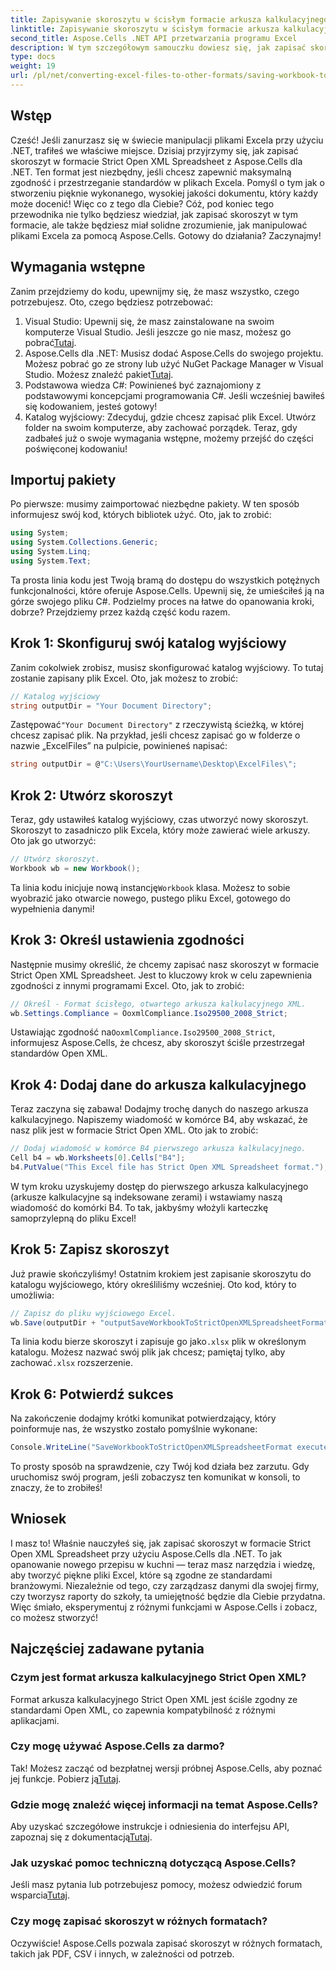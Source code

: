 ```yaml
---
title: Zapisywanie skoroszytu w ścisłym formacie arkusza kalkulacyjnego Open XML w środowisku .NET
linktitle: Zapisywanie skoroszytu w ścisłym formacie arkusza kalkulacyjnego Open XML w środowisku .NET
second_title: Aspose.Cells .NET API przetwarzania programu Excel
description: W tym szczegółowym samouczku dowiesz się, jak zapisać skoroszyt w formacie Strict Open XML Spreadsheet przy użyciu Aspose.Cells dla platformy .NET.
type: docs
weight: 19
url: /pl/net/converting-excel-files-to-other-formats/saving-workbook-to-strict-open-xml-spreadsheet-format/
---
```

## Wstęp
Cześć! Jeśli zanurzasz się w świecie manipulacji plikami Excela przy użyciu .NET, trafiłeś we właściwe miejsce. Dzisiaj przyjrzymy się, jak zapisać skoroszyt w formacie Strict Open XML Spreadsheet z Aspose.Cells dla .NET. Ten format jest niezbędny, jeśli chcesz zapewnić maksymalną zgodność i przestrzeganie standardów w plikach Excela. Pomyśl o tym jak o stworzeniu pięknie wykonanego, wysokiej jakości dokumentu, który każdy może docenić!
Więc co z tego dla Ciebie? Cóż, pod koniec tego przewodnika nie tylko będziesz wiedział, jak zapisać skoroszyt w tym formacie, ale także będziesz miał solidne zrozumienie, jak manipulować plikami Excela za pomocą Aspose.Cells. Gotowy do działania? Zaczynajmy!
## Wymagania wstępne
Zanim przejdziemy do kodu, upewnijmy się, że masz wszystko, czego potrzebujesz. Oto, czego będziesz potrzebować:
1.  Visual Studio: Upewnij się, że masz zainstalowane na swoim komputerze Visual Studio. Jeśli jeszcze go nie masz, możesz go pobrać[Tutaj](https://visualstudio.microsoft.com/).
2.  Aspose.Cells dla .NET: Musisz dodać Aspose.Cells do swojego projektu. Możesz pobrać go ze strony lub użyć NuGet Package Manager w Visual Studio. Możesz znaleźć pakiet[Tutaj](https://releases.aspose.com/cells/net/).
3. Podstawowa wiedza C#: Powinieneś być zaznajomiony z podstawowymi koncepcjami programowania C#. Jeśli wcześniej bawiłeś się kodowaniem, jesteś gotowy!
4. Katalog wyjściowy: Zdecyduj, gdzie chcesz zapisać plik Excel. Utwórz folder na swoim komputerze, aby zachować porządek.
Teraz, gdy zadbałeś już o swoje wymagania wstępne, możemy przejść do części poświęconej kodowaniu!
## Importuj pakiety
Po pierwsze: musimy zaimportować niezbędne pakiety. W ten sposób informujesz swój kod, których bibliotek użyć. Oto, jak to zrobić:
```csharp
using System;
using System.Collections.Generic;
using System.Linq;
using System.Text;
```
Ta prosta linia kodu jest Twoją bramą do dostępu do wszystkich potężnych funkcjonalności, które oferuje Aspose.Cells. Upewnij się, że umieściłeś ją na górze swojego pliku C#. 
Podzielmy proces na łatwe do opanowania kroki, dobrze? Przejdziemy przez każdą część kodu razem.
## Krok 1: Skonfiguruj swój katalog wyjściowy
Zanim cokolwiek zrobisz, musisz skonfigurować katalog wyjściowy. To tutaj zostanie zapisany plik Excel. Oto, jak możesz to zrobić:
```csharp
// Katalog wyjściowy
string outputDir = "Your Document Directory";
```
 Zastępować`"Your Document Directory"` z rzeczywistą ścieżką, w której chcesz zapisać plik. Na przykład, jeśli chcesz zapisać go w folderze o nazwie „ExcelFiles” na pulpicie, powinieneś napisać:
```csharp
string outputDir = @"C:\Users\YourUsername\Desktop\ExcelFiles\";
```
## Krok 2: Utwórz skoroszyt
Teraz, gdy ustawiłeś katalog wyjściowy, czas utworzyć nowy skoroszyt. Skoroszyt to zasadniczo plik Excela, który może zawierać wiele arkuszy. Oto jak go utworzyć:
```csharp
// Utwórz skoroszyt.
Workbook wb = new Workbook();
```
 Ta linia kodu inicjuje nową instancję`Workbook` klasa. Możesz to sobie wyobrazić jako otwarcie nowego, pustego pliku Excel, gotowego do wypełnienia danymi!
## Krok 3: Określ ustawienia zgodności
Następnie musimy określić, że chcemy zapisać nasz skoroszyt w formacie Strict Open XML Spreadsheet. Jest to kluczowy krok w celu zapewnienia zgodności z innymi programami Excel. Oto, jak to zrobić:
```csharp
// Określ - Format ścisłego, otwartego arkusza kalkulacyjnego XML.
wb.Settings.Compliance = OoxmlCompliance.Iso29500_2008_Strict;
```
 Ustawiając zgodność na`OoxmlCompliance.Iso29500_2008_Strict`, informujesz Aspose.Cells, że chcesz, aby skoroszyt ściśle przestrzegał standardów Open XML.
## Krok 4: Dodaj dane do arkusza kalkulacyjnego
Teraz zaczyna się zabawa! Dodajmy trochę danych do naszego arkusza kalkulacyjnego. Napiszemy wiadomość w komórce B4, aby wskazać, że nasz plik jest w formacie Strict Open XML. Oto jak to zrobić:
```csharp
// Dodaj wiadomość w komórce B4 pierwszego arkusza kalkulacyjnego.
Cell b4 = wb.Worksheets[0].Cells["B4"];
b4.PutValue("This Excel file has Strict Open XML Spreadsheet format.");
```
W tym kroku uzyskujemy dostęp do pierwszego arkusza kalkulacyjnego (arkusze kalkulacyjne są indeksowane zerami) i wstawiamy naszą wiadomość do komórki B4. To tak, jakbyśmy włożyli karteczkę samoprzylepną do pliku Excel!
## Krok 5: Zapisz skoroszyt
Już prawie skończyliśmy! Ostatnim krokiem jest zapisanie skoroszytu do katalogu wyjściowego, który określiliśmy wcześniej. Oto kod, który to umożliwia:
```csharp
// Zapisz do pliku wyjściowego Excel.
wb.Save(outputDir + "outputSaveWorkbookToStrictOpenXMLSpreadsheetFormat.xlsx", SaveFormat.Xlsx);
```
 Ta linia kodu bierze skoroszyt i zapisuje go jako`.xlsx` plik w określonym katalogu. Możesz nazwać swój plik jak chcesz; pamiętaj tylko, aby zachować`.xlsx` rozszerzenie.
## Krok 6: Potwierdź sukces
Na zakończenie dodajmy krótki komunikat potwierdzający, który poinformuje nas, że wszystko zostało pomyślnie wykonane:
```csharp
Console.WriteLine("SaveWorkbookToStrictOpenXMLSpreadsheetFormat executed successfully.");
```
To prosty sposób na sprawdzenie, czy Twój kod działa bez zarzutu. Gdy uruchomisz swój program, jeśli zobaczysz ten komunikat w konsoli, to znaczy, że to zrobiłeś!
## Wniosek
I masz to! Właśnie nauczyłeś się, jak zapisać skoroszyt w formacie Strict Open XML Spreadsheet przy użyciu Aspose.Cells dla .NET. To jak opanowanie nowego przepisu w kuchni — teraz masz narzędzia i wiedzę, aby tworzyć piękne pliki Excel, które są zgodne ze standardami branżowymi.
Niezależnie od tego, czy zarządzasz danymi dla swojej firmy, czy tworzysz raporty do szkoły, ta umiejętność będzie dla Ciebie przydatna. Więc śmiało, eksperymentuj z różnymi funkcjami w Aspose.Cells i zobacz, co możesz stworzyć!
## Najczęściej zadawane pytania
### Czym jest format arkusza kalkulacyjnego Strict Open XML?
Format arkusza kalkulacyjnego Strict Open XML jest ściśle zgodny ze standardami Open XML, co zapewnia kompatybilność z różnymi aplikacjami.
### Czy mogę używać Aspose.Cells za darmo?
 Tak! Możesz zacząć od bezpłatnej wersji próbnej Aspose.Cells, aby poznać jej funkcje. Pobierz ją[Tutaj](https://releases.aspose.com/).
### Gdzie mogę znaleźć więcej informacji na temat Aspose.Cells?
 Aby uzyskać szczegółowe instrukcje i odniesienia do interfejsu API, zapoznaj się z dokumentacją[Tutaj](https://reference.aspose.com/cells/net/).
### Jak uzyskać pomoc techniczną dotyczącą Aspose.Cells?
 Jeśli masz pytania lub potrzebujesz pomocy, możesz odwiedzić forum wsparcia[Tutaj](https://forum.aspose.com/c/cells/9).
### Czy mogę zapisać skoroszyt w różnych formatach?
Oczywiście! Aspose.Cells pozwala zapisać skoroszyt w różnych formatach, takich jak PDF, CSV i innych, w zależności od potrzeb.
